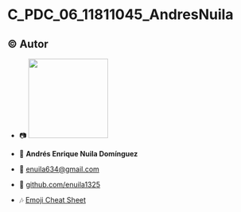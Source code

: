 # C_PDC_06_11811045_AndresNuila
## :copyright: Autor

- :camera: <img src="https://avatars2.githubusercontent.com/u/64881085?s=400&u=ccad14044b9b0daf5c7fc51567009f72e9eef5b8&v=4" width="160px">

- :older_man: **Andrés Enrique Nuila Domínguez**
- :e-mail: enuila634@gmail.com
- :link: [github.com/enuila1325](https://github.com/enuila1325)
- :notes: [Emoji Cheat Sheet](https://www.webfx.com/tools/emoji-cheat-sheet/)